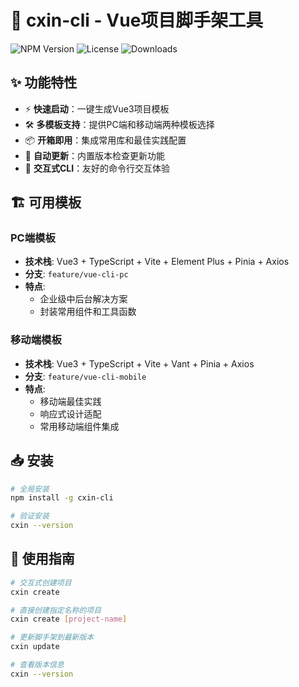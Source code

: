 # 🚀 cxin-cli - Vue项目脚手架工具

![NPM Version](https://img.shields.io/npm/v/cxin-cli?color=blue&logo=npm)
![License](https://img.shields.io/npm/l/cxin-cli?color=green)
![Downloads](https://img.shields.io/npm/dt/cxin-cli?color=orange)

## ✨ 功能特性

- ⚡ **快速启动**：一键生成Vue3项目模板
- 🛠️ **多模板支持**：提供PC端和移动端两种模板选择
- 📦 **开箱即用**：集成常用库和最佳实践配置
- 🔄 **自动更新**：内置版本检查更新功能
- 🎨 **交互式CLI**：友好的命令行交互体验

## 🏗️ 可用模板

### PC端模板
- **技术栈**: Vue3 + TypeScript + Vite + Element Plus + Pinia + Axios
- **分支**: `feature/vue-cli-pc`
- **特点**: 
  - 企业级中后台解决方案
  - 封装常用组件和工具函数

### 移动端模板
- **技术栈**: Vue3 + TypeScript + Vite + Vant + Pinia + Axios
- **分支**: `feature/vue-cli-mobile`
- **特点**:
  - 移动端最佳实践
  - 响应式设计适配
  - 常用移动端组件集成

## 📥 安装

```bash
# 全局安装
npm install -g cxin-cli

# 验证安装
cxin --version
```
## 🚀 使用指南

```bash
# 交互式创建项目
cxin create

# 直接创建指定名称的项目
cxin create [project-name]

# 更新脚手架到最新版本
cxin update

# 查看版本信息
cxin --version

```
